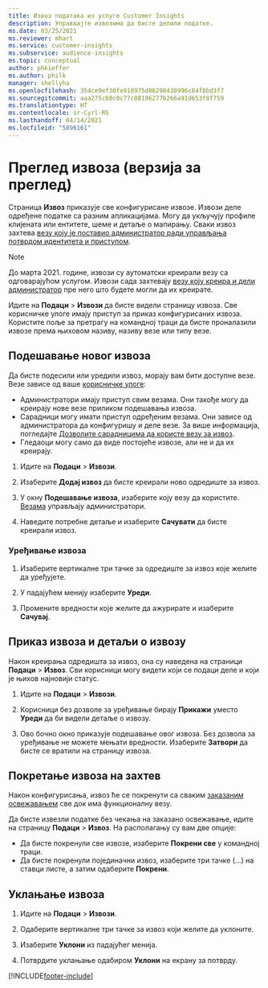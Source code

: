 ```yaml
---
title: Извоз података из услуге Customer Insights
description: Управљајте извозима да бисте делили податке.
ms.date: 03/25/2021
ms.reviewer: mhart
ms.service: customer-insights
ms.subservice: audience-insights
ms.topic: conceptual
author: phkieffer
ms.author: philk
manager: shellyha
ms.openlocfilehash: 354ce9ef30fe918975d06290430996c84f8bd3f7
ms.sourcegitcommit: aaa275c60c0c77c88196277b266a91d653f8f759
ms.translationtype: HT
ms.contentlocale: sr-Cyrl-RS
ms.lasthandoff: 04/14/2021
ms.locfileid: "5896161"
---
```

# <a name="exports-preview-overview"></a>Преглед извоза (верзија за преглед)

Страница **Извоз** приказује све конфигурисане извозе. Извози деле одређене податке са разним апликацијама. Могу да укључују профиле клијената или ентитете, шеме и детаље о мапирању. Сваки извоз захтева [везу коју је поставио администратор ради управљања потврдом идентитета и приступом](connections.md).

> [!NOTE]
> До марта 2021. године, извози су аутоматски креирали везу са одговарајућом услугом. Извози сада захтевају [везу коју креира и дели администратор](connections.md) пре него што будете могли да их креирате.

Идите на **Подаци** > **Извози** да бисте видели страницу извоза. Све корисничке улоге имају приступ за приказ конфигурисаних извоза. Користите поље за претрагу на командној траци да бисте проналазили извозе према њиховом називу, називу везе или типу везе.

## <a name="set-up-a-new-export"></a>Подешавање новог извоза

Да бисте подесили или уредили извоз, морају вам бити доступне везе. Везе зависе од ваше [корисничке улоге](permissions.md):
- Администратори имају приступ свим везама. Они такође могу да креирају нове везе приликом подешавања извоза.
- Сарадници могу имати приступ одређеним везама. Они зависе од администратора да конфигуришу и деле везе. За више информација, погледајте [Дозволите сарадницима да користе везу за извоз](connections.md#allow-contributors-to-use-a-connection-for-exports).
- Гледаоци могу само да виде постојеће извозе, али не и да их креирају.

1. Идите на **Подаци** > **Извози**.

1. Изаберите **Додај извоз** да бисте креирали ново одредиште за извоз.

1. У окну **Подешавање извоза**, изаберите коју везу да користите. [Везама](connections.md) управљају администратори. 

1. Наведите потребне детаље и изаберите **Сачувати** да бисте креирали извоз.

### <a name="edit-an-export"></a>Уређивање извоза

1. Изаберите вертикалне три тачке за одредиште за извоз које желите да уређујете.

1. У падајућем менију изаберите **Уреди**.

1. Промените вредности које желите да ажурирате и изаберите **Сачувај**.

## <a name="view-exports-and-export-details"></a>Приказ извоза и детаљи о извозу

Након креирања одредишта за извоз, она су наведена на страници **Подаци** > **Извоз**. Сви корисници могу видети који се подаци деле и који је њихов најновији статус.

1. Идите на **Подаци** > **Извози**.

1. Корисници без дозволе за уређивање бирају **Прикажи** уместо **Уреди** да би видели детаље о извозу.

1. Ово бочно окно приказује подешавање овог извоза. Без дозвола за уређивање не можете мењати вредности. Изаберите **Затвори** да бисте се вратили на страницу извоза.

## <a name="run-exports-on-demand"></a>Покретање извоза на захтев

Након конфигурисања, извоз ће се покренути са сваким [заказаним освежавањем](system.md#schedule-tab) све док има функционалну везу.

Да бисте извезли податке без чекања на заказано освежавање, идите на страницу **Подаци** > **Извоз**. На располагању су вам две опције:

- Да бисте покренули све извозе, изаберите **Покрени све** у командној траци. 
- Да бисте покренули појединачни извоз, изаберите три тачке (...) на ставци листе, а затим одаберите **Покрени**.

## <a name="remove-an-export"></a>Уклањање извоза

1. Идите на **Подаци** > **Извози**.

1. Одаберите вертикалне три тачке за извоз који желите да уклоните.

1. Изаберите **Уклони** из падајућег менија.

1. Потврдите уклањање одабиром **Уклони** на екрану за потврду.


[!INCLUDE[footer-include](../includes/footer-banner.md)]
